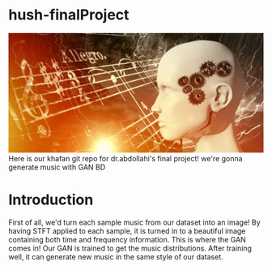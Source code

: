 # hush-finalProject
<img src="stuff/f.png">
Here is our khafan git repo for dr.abdollahi's final project! 
we're gonna generate music with GAN BD

#  Introduction
First of all, we'd turn each sample music from our dataset into an image! By having STFT applied to each sample, it is turned in to a beautiful image containing both time and frequency information. This is where the GAN comes in! Our GAN is trained to get the music distributions. After training well, it can generate new music in the same style of our dataset.